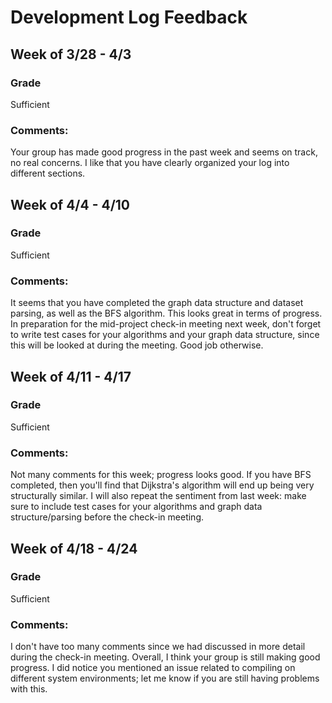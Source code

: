 # Development Log Feedback


## Week of 3/28 - 4/3


### Grade
Sufficient

### Comments:
Your group has made good progress in the past week and seems on track, no real concerns. I like that you have clearly organized your log into different sections.


## Week of 4/4 - 4/10


### Grade
Sufficient

### Comments:
It seems that you have completed the graph data structure and dataset parsing, as well as the BFS algorithm. This looks great in terms of progress. In preparation for the mid-project check-in meeting next week, don't forget to write test cases for your algorithms and your graph data structure, since this will be looked at during the meeting. Good job otherwise.

## Week of 4/11 - 4/17


### Grade
Sufficient

### Comments:
Not many comments for this week; progress looks good. If you have BFS completed, then you'll find that Dijkstra's algorithm will end up being very structurally similar. I will also repeat the sentiment from last week: make sure to include test cases for your algorithms and graph data structure/parsing before the check-in meeting. 


## Week of 4/18 - 4/24


### Grade
Sufficient

### Comments:
I don't have too many comments since we had discussed in more detail during the check-in meeting. Overall, I think your group is still making good progress. I did notice you mentioned an issue related to compiling on different system environments; let me know if you are still having problems with this.
